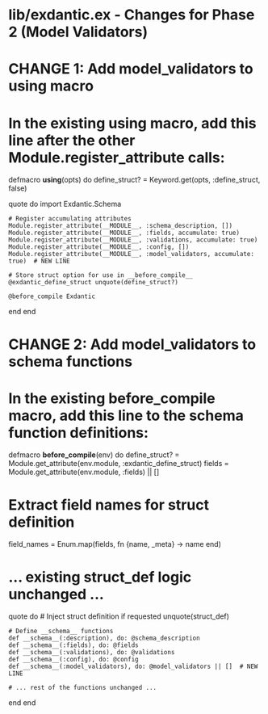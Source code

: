 # lib/exdantic.ex - Changes for Phase 2 (Model Validators)

# CHANGE 1: Add model_validators to __using__ macro
# In the existing __using__ macro, add this line after the other Module.register_attribute calls:

defmacro __using__(opts) do
  define_struct? = Keyword.get(opts, :define_struct, false)

  quote do
    import Exdantic.Schema

    # Register accumulating attributes
    Module.register_attribute(__MODULE__, :schema_description, [])
    Module.register_attribute(__MODULE__, :fields, accumulate: true)
    Module.register_attribute(__MODULE__, :validations, accumulate: true)
    Module.register_attribute(__MODULE__, :config, [])
    Module.register_attribute(__MODULE__, :model_validators, accumulate: true)  # NEW LINE
    
    # Store struct option for use in __before_compile__
    @exdantic_define_struct unquote(define_struct?)

    @before_compile Exdantic
  end
end

# CHANGE 2: Add model_validators to __schema__ functions
# In the existing __before_compile__ macro, add this line to the __schema__ function definitions:

defmacro __before_compile__(env) do
  define_struct? = Module.get_attribute(env.module, :exdantic_define_struct)
  fields = Module.get_attribute(env.module, :fields) || []
  
  # Extract field names for struct definition
  field_names = Enum.map(fields, fn {name, _meta} -> name end)
  
  # ... existing struct_def logic unchanged ...
  
  quote do
    # Inject struct definition if requested
    unquote(struct_def)

    # Define __schema__ functions
    def __schema__(:description), do: @schema_description
    def __schema__(:fields), do: @fields
    def __schema__(:validations), do: @validations
    def __schema__(:config), do: @config
    def __schema__(:model_validators), do: @model_validators || []  # NEW LINE
    
    # ... rest of the functions unchanged ...
  end
end
